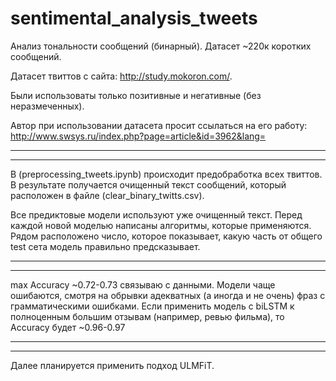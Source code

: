 # sentimental_analysis_tweets
Анализ тональности сообщений (бинарный). Датасет ~220к коротких сообщений.

Датасет твиттов с сайта: http://study.mokoron.com/.

Были использоваты только позитивные и негативные (без неразмеченных).

Автор при использовании датасета просит ссылаться на его работу: http://www.swsys.ru/index.php?page=article&id=3962&lang=
_________________________________________________________________________________________________________________________

_________________________________________________________________________________________________________________________
В (preprocessing_tweets.ipynb) происходит предобработка всех твиттов. В результате получается очищенный текст сообщений, который расположен в файле (clear_binary_twitts.csv).

Все предиктовые модели используют уже очищенный текст. Перед каждой новой моделью написаны алгоритмы, которые применяются. Рядом расположено число, которое показывает, какую часть от общего test сета модель правильно предсказывает.
_________________________________________________________________________________________________________________________

_________________________________________________________________________________________________________________________

max Accuracy ~0.72-0.73 cвязываю с данными. Модели чаще ошибаются, смотря на обрывки адекватных (а иногда и не очень) фраз с грамматическими ошибками. Если применить модель с biLSTM к полноценным большим отзывам (например, ревью фильма), то Accuracy будет ~0.96-0.97
_________________________________________________________________________________________________________________________

_________________________________________________________________________________________________________________________

Далее планируется применить подход ULMFiT.
